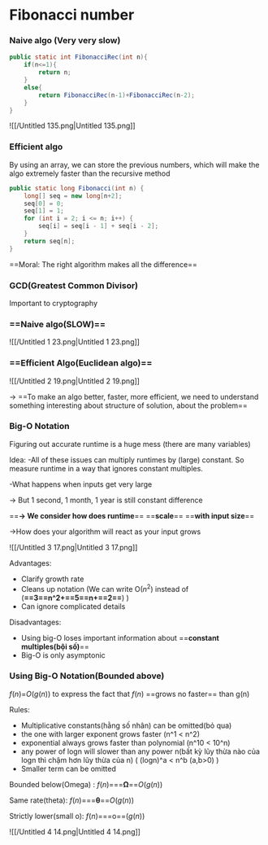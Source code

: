 # Fibonacci number

### Naive algo (Very very slow)

```Java
public static int FibonacciRec(int n){
	if(n<=1){
		return n;
	}
	else{
		return FibonacciRec(n-1)+FibonacciRec(n-2);
	}
}
```

![[/Untitled 135.png|Untitled 135.png]]

### Efficient algo

By using an array, we can store the previous numbers, which will make the algo extremely faster than the recursive method

```Java
public static long Fibonacci(int n) {
	long[] seq = new long[n+2];
	seq[0] = 0;
	seq[1] = 1;
	for (int i = 2; i <= n; i++) {
		seq[i] = seq[i - 1] + seq[i - 2];
	}
	return seq[n];
}
```

  

==Moral: The right algorithm makes all the difference==

  

### GCD(Greatest Common Divisor)

Important to cryptography

### ==Naive algo(SLOW)==

![[/Untitled 1 23.png|Untitled 1 23.png]]

  

### ==Efficient Algo(Euclidean algo)==

![[/Untitled 2 19.png|Untitled 2 19.png]]

  

  

→ ==To make an algo better, faster, more efficient, we need to understand something interesting about structure of solution, about the problem==

  

### Big-O Notation

Figuring out accurate runtime is a huge mess (there are many variables)

  

Idea: -All of these issues can multiply runtimes by (large) constant. So measure runtime in a way that ignores constant multiples.

-What happens when inputs get very large

  

→ But 1 second, 1 month, 1 year is still constant difference

==**→ We consider how does runtime**== ==**scale**== ==**with input size**==

→How does your algorithm will react as your input grows

![[/Untitled 3 17.png|Untitled 3 17.png]]

  

Advantages:

- Clarify growth rate
- Cleans up notation (We can write O($n^2$) instead of (**==3==**n^2+**==5==**n+**==2==**) )
- Can ignore complicated details

  

Disadvantages:

- Using big-O loses important information about ==**constant multiples(bội số)**==
- Big-O is only asymptonic

  

  

### Using Big-O Notation(Bounded above)

_f_(_n_)=_O_(_g_(_n_)) to express the fact that _f_(_n_) ==grows no faster== than g(n)

Rules:

- Multiplicative constants(hằng số nhân) can be omitted(bỏ qua)
- the one with larger exponent grows faster (n^1 < n^2)
- exponential always grows faster than polynomial (n^10 < 10^n)
- any power of logn will slower than any power n(bất kỳ lũy thừa nào của logn thì chậm hơn lũy thừa của n) ( (logn)^a < n^b (a,b>0) )
- Smaller term can be omitted

Bounded below(Omega) : _f_(_n_)===**Ω**==_O_(_g_(_n_))

Same rate(theta): _f_(_n_)===**θ**==_O_(_g_(_n_))

Strictly lower(small o): _f_(_n_)===o==(_g_(_n_))

  

  

![[/Untitled 4 14.png|Untitled 4 14.png]]